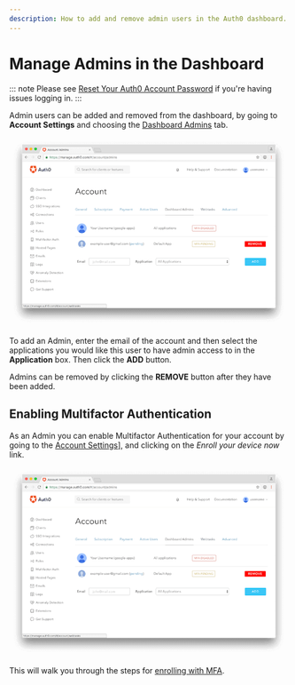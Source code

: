 ```yaml
---
description: How to add and remove admin users in the Auth0 dashboard.
---
```

# Manage Admins in the Dashboard

::: note
Please see [Reset Your Auth0 Account Password](/tutorials/reset-account-password) if you're having issues logging in.
:::

Admin users can be added and removed from the dashboard, by going to **Account Settings** and choosing the [Dashboard Admins](${manage_url}/#/account/admins) tab.

![Change Dashboard Admins](/media/articles/tutorials/manage-admins.png)

To add an Admin, enter the email of the account and then select the applications you would like this user to have admin access to in the **Application** box. Then click the **ADD** button.

Admins can be removed by clicking the **REMOVE** button after they have been added.

## Enabling Multifactor Authentication

As an Admin you can enable Multifactor Authentication for your account by going to the [Account Settings](${manage_url}/#/account)], and clicking on the _Enroll your device now_ link.

![Change Dashboard Admins](/media/articles/tutorials/manage-admins.png)

This will walk you through the steps for [enrolling with MFA](/multifactor-authentication/guardian/user-guide).